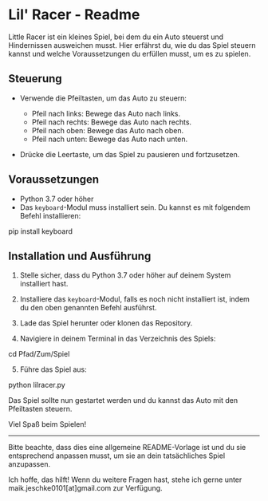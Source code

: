# Lil' Racer - Readme

Little Racer ist ein kleines Spiel, bei dem du ein Auto steuerst und Hindernissen ausweichen musst. Hier erfährst du, wie du das Spiel steuern kannst und welche Voraussetzungen du erfüllen musst, um es zu spielen.

## Steuerung

- Verwende die Pfeiltasten, um das Auto zu steuern:
  - Pfeil nach links: Bewege das Auto nach links.
  - Pfeil nach rechts: Bewege das Auto nach rechts.
  - Pfeil nach oben: Bewege das Auto nach oben.
  - Pfeil nach unten: Bewege das Auto nach unten.

- Drücke die Leertaste, um das Spiel zu pausieren und fortzusetzen.

## Voraussetzungen

- Python 3.7 oder höher
- Das `keyboard`-Modul muss installiert sein. Du kannst es mit folgendem Befehl installieren:

pip install keyboard


## Installation und Ausführung

1. Stelle sicher, dass du Python 3.7 oder höher auf deinem System installiert hast.
2. Installiere das `keyboard`-Modul, falls es noch nicht installiert ist, indem du den oben genannten Befehl ausführst.
3. Lade das Spiel herunter oder klonen das Repository.

4. Navigiere in deinem Terminal in das Verzeichnis des Spiels:

cd Pfad/Zum/Spiel

5. Führe das Spiel aus:

python lilracer.py


Das Spiel sollte nun gestartet werden und du kannst das Auto mit den Pfeiltasten steuern.

Viel Spaß beim Spielen!

---

Bitte beachte, dass dies eine allgemeine README-Vorlage ist und du sie entsprechend anpassen musst, um sie an dein tatsächliches Spiel anzupassen.

Ich hoffe, das hilft! Wenn du weitere Fragen hast, stehe ich gerne unter maik.jeschke0101[at]gmail.com zur Verfügung.
